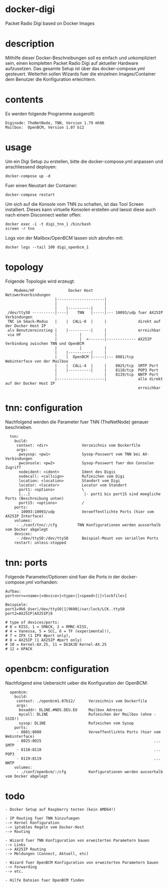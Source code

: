 # docker-digi
Packet Radio Digi based on Docker Images

# description
Mithilfe dieser Docker-Beschreibungen soll es einfach und unkompliziert sein, einen kompletten Packet Radio Digi auf aktueller Hardware aufzusetzen.
Das gesamte Setup ist über das docker-compose.yml gesteuert. Weiterhin sollen Wizards fuer die einzelnen Images/Container dem Benutzer die Konfiguration erleichtern.

# contents
Es werden folgende Programme ausgerollt:
```
Diginode: TheNetNode, TNN, Version 1.79 mh06
Mailbox:  OpenBCM, Version 1.07 b12
```

# usage
Um ein Digi Setup zu erstellen, bitte die docker-compose.yml anpassen und anschliessend deployen:
```
docker-compose up -d
```
Fuer einen Neustart der Container:
```
docker-compose restart
```
Um sich auf die Konsole vom TNN zu schalten, ist das Tool Screen installiert. Dieses kann virtuelle Konsolen erstellen und laesst diese auch nach einem Disconnect weiter offen:
```
docker exec -i -t digi_tnn_1 /bin/bash
screen -r tnn
```
Logs von der Mailbox/OpenBCM lassen sich abrufen mit:
```
docker logs --tail 100 digi_openbcm_1
```


# topology
Folgende Topologie wird erzeugt:
```
    Modems/HF               Docker Host              Netzwerkverbindungen
                      |---------------------|
                      |                     |
                      |    |----------|     |
 /dev/ttyS0 ----------|----|    TNN   |-----|--- 10093/udp fuer AX25IP Verbindungen
 TNC im Smack-Modus   |    |  CALL-0  |     |              direkt auf der Docker Host IP
 als Benutzereinstieg |    |----------|     |              erreichbar
 via HF               |          |          |
                      |          |  <-------|------------- AX25IP Verbindung zwischen TNN und OpenBCM
                      |          |          |
                      |    |----------|     |
                      |    |  OpenBCM |-----|--- 8081/tcp  Webinterface von der Mailbox
                      |    |  CALL-4  |     |    8025/tcp  SMTP Port
                      |    |----------|     |    8110/tcp  POP3 Port
                      |                     |    8119/tcp  NNTP Port
                      |---------------------|              alle direkt auf der Docker Host IP
                                                           erreichbar
```

# tnn: configuration
Nachfolgend werden die Parameter fuer TNN (TheNetNode) genauer beschrieben.
```
  tnn:
    build:
     context: <dir>               Verzeichnis vom Dockerfile
     args:
      pwsysop: <pw1>              Sysop-Passwort vom TNN bei AX-Verbindungen
      pwconsole: <pw2>            Sysop-Passwort fuer den Consolen Zugriff
      nodeident: <ident>          Ident des Digis
      nodecall: <callsign>        Rufzeichen vom Digi
      location: <location>        Standort vom Digi
      locator: <locator>          Locator vom Standort
      port1: <options>            \
      [...]                        |- port1 bis port15 sind moegliche Ports (Beschreibung unten)
      port15: <options>           /
    ports:
     - 10093:10093/udp            Veroeffentlichte Ports (hier vom AX25IP Interface)
    volumes:
     - ./conf/tnn/:/cfg         TNN Konfigurationen werden ausserhalb vom Docker abgelegt
    devices:
     - /dev/ttyS0:/dev/ttyS0      Beispiel-Mount von seriellen Ports
    restart: unless-stopped
```

# tnn: ports
Folgende Parameter/Optionen sind fuer die Ports in der docker-compose.yml vorhanden:
```
Aufbau:
port<nr>=<name>|<device>|<type>|[<speed>]|[<lockfile>]

Beispiele:
port1=9k6_User|/dev/ttyS0|1|9600|/var/lock/LCK..ttyS0
port2=AX25IP|AX25IP|8

# type of devices/ports:
# 0 = KISS, 1 = SMACK, 2 = RMNC-KISS,
# 4 = Vanessa, 5 = SCC, 6 = TF (experimental!),
# 7 = IPX (1 IPX #port only),
# 8 = AX25IP (1 AX25IP #port only)
# 10 = Kernel-AX.25, 11 = DG1KJD Kernel-AX.25
# 12 = 6PACK
```

# openbcm: configuration
Nachfolgend eine Uebersicht ueber die Konfiguration der OpenBCM:
```
  openbcm:
    build:
     context: ./openbcm1.07b12/      Verzeichnis vom Dockerfile
     args:
      boxaddr: DL1NE.#NDS.DEU.EU     Mailbox Adresse
      mycall: DL1NE                  Rufzeichen der Mailbox (ohne -SSID!)
      sysop: DL1NE                   Rufzeichen vom Sysop
    ports:
     - 8081:8080                     Veroeffentlichte Ports (hier vom Webinterface)
     - 8025:8025                                                  ... SMTP
     - 8110:8110                                                  ... POP3
     - 8119:8119                                                  ... NNTP
    volumes:
     - ./conf/openbcm/:/cfg          Konfigurationen werden ausserhalb vom Docker abgelegt
```

# todo
```
- Docker Setup auf Raspberry testen (kein AMD64!)

- IP Routing fuer TNN hinzufuegen
--> Kernel Konfiguration
--> iptables Regeln vom Docker-Host
--> Routing

- Wizard fuer TNN Konfiguration von erweiterten Parametern bauen
--> Links
--> AX25IP Routing
--> Meldungen (Connect, Aktuell, etc)

- Wizard fuer OpenBCM Konfiguration von erweiterten Parametern bauen
--> Forwarding
--> etc.

- Hilfe Dateien fuer OpenBCM finden
```
